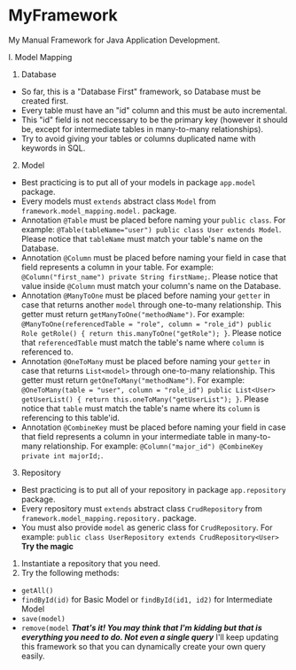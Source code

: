 # MyFramework
My Manual Framework for Java Application Development.

I. Model Mapping
1. Database
- So far, this is a "Database First" framework, so Database must be created first.
- Every table must have an "id" column and this must be auto incremental.
- This "id" field is not neccessary to be the primary key (however it should be, except for intermediate tables in many-to-many relationships).
- Try to avoid giving your tables or columns duplicated name with keywords in SQL.
2. Model
- Best practicing is to put all of your models in package ```app.model``` package.
- Every models must ```extends``` abstract class ```Model``` from ```framework.model_mapping.model.``` package.
- Annotation ```@Table``` must be placed before naming your ```public class```. For example:
      ```
      @Table(tableName="user")
      public class User extends Model
      ```. Please notice that ```tableName``` must match your table's name on the Database.
- Annotation ```@Column``` must be placed before naming your field in case that field represents a column in your table. For example:
      ```
      @Column("first_name")
      private String firstName;
      ```. Please notice that value inside ```@Column``` must match your column's name on the Database.
- Annotation ```@ManyToOne``` must be placed before naming your ```getter``` in case that returns another ```model``` through one-to-many relationship. This getter must return ```getManyToOne("methodName")```. For example:
      ```
      @ManyToOne(referencedTable = "role", column = "role_id")
      public Role getRole() {
        return this.manyToOne("getRole");
      }
      ```. Please notice that ```referencedTable``` must match the table's name where ```column``` is referenced to.
- Annotation ```@OneToMany``` must be placed before naming your ```getter``` in case that returns  ```List<model>``` through one-to-many relationship. This getter must return ```getOneToMany("methodName")```. For example:
      ```
      @OneToMany(table = "user", column = "role_id")
      public List<User> getUserList() {
        return this.oneToMany("getUserList");
      }
      ```. Please notice that ```table``` must match the table's name where its ```column``` is referencing to this table'id.
- Annotation ```@CombineKey```  must be placed before naming your field in case that field represents a column in your intermediate table in many-to-many relationship. For example:
      ```
      @Column("major_id")
      @CombineKey
      private int majorId;
      ```.      
3. Repository
- Best practicing is to put all of your repository in package ```app.repository``` package.
- Every repository must ```extends``` abstract class ```CrudRepository``` from ```framework.model_mapping.repository.``` package.
- You must also provide ```model``` as generic class for ```CrudRepository```. For example:
      ```
      public class UserRepository extends CrudRepository<User>
      ```
**Try the magic**      
1. Instantiate a repository that you need.
2. Try the following methods:
  - ```getAll()```
  - ```findById(id)``` for Basic Model or ```findById(id1, id2)``` for Intermediate Model
  - ```save(model)```
  - ```remove(model```
***That's it! You may think that I'm kidding but that is everything you need to do. Not even a single query***
I'll keep updating this framework so that you can dynamically create your own query easily.  
